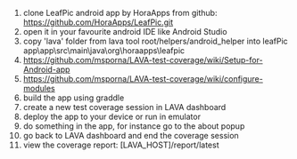 1. clone LeafPic android app by HoraApps from github: https://github.com/HoraApps/LeafPic.git 
1. open it in your favourite android IDE like Android Studio
1. copy 'lava' folder from lava tool root/helpers/android_helper into leafPic app\app\src\main\java\org\horaapps\leafpic
1. https://github.com/msporna/LAVA-test-coverage/wiki/Setup-for-Android-app 
1. https://github.com/msporna/LAVA-test-coverage/wiki/configure-modules
1. build the app using graddle
1. create a new test coverage session in LAVA dashboard
1. deploy the app to your device or run in emulator
1. do something in the app, for instance go to the about popup
1. go back to LAVA dashboard and end the coverage session
1. view the coverage report: [LAVA_HOST]/report/latest
